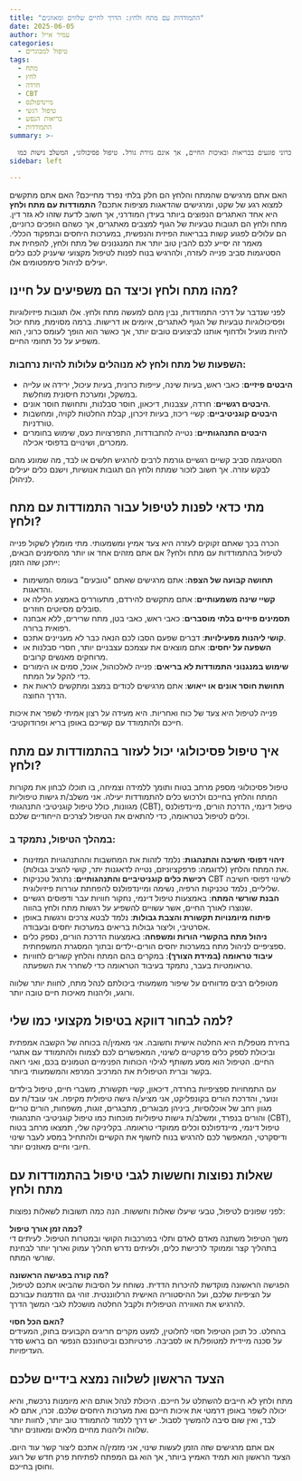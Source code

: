 ```yaml
---
title: "התמודדות עם מתח ולחץ: הדרך לחיים שלווים ומאוזנים"
date: 2025-06-05
author: עמיר אייל
categories:
  - טיפול למבוגרים
tags:
  - מתח
  - לחץ
  - חרדה
  - CBT
  - מיינדפולנס
  - טיפול רגשי
  - בריאות הנפש
  - התמודדות
summary: >-
  
  מתח ולחץ כרוני פוגעים בבריאות ובאיכות החיים, אך אינם גזירת גורל. טיפול פסיכולוגי, המשלב גישות כמו CBT, מיינדפולנס וטיפול דינמי, מציע כלים פרקטיים ומרחב בטוח לניהול יעיל של סימפטומים אלו. הצעד הראשון אליי יכול להוביל אתכם לחיים שלווים ומאוזנים יותר, תוך בניית חוסן אישי והתמודדות מיטיבה עם אתגרי החיים.
sidebar: left

---
```


האם אתם מרגישים שהמתח והלחץ הם חלק בלתי נפרד מחייכם? האם אתם מתקשים למצוא רגע של שקט, ומרגישים שהדאגות מציפות אתכם? **התמודדות עם מתח ולחץ** היא אחד האתגרים הנפוצים ביותר בעידן המודרני, אך חשוב לדעת שזהו לא גזר דין. מתח ולחץ הם תגובות טבעיות של הגוף למצבים מאתגרים, אך כשהם הופכים כרוניים, הם עלולים לפגוע קשות בבריאות הפיזית והנפשית, במערכות היחסים ובתפקוד הכללי. מאמר זה יסייע לכם להבין טוב יותר את המנגנונים של מתח ולחץ, להפחית את הסטיגמות סביב פנייה לעזרה, ולהרגיש בנוח לפנות לטיפול מקצועי שיעניק לכם כלים יעילים לניהול סימפטומים אלו.
<!--more-->



## מהו מתח ולחץ וכיצד הם משפיעים על חיינו?

לפני שנדבר על דרכי התמודדות, נבין מהם למעשה מתח ולחץ. אלו תגובות פיזיולוגיות ופסיכולוגיות טבעיות של הגוף לאתגרים, איומים או דרישות. ברמה מסוימת, מתח יכול להיות מועיל ולדחוף אותנו לביצועים טובים יותר, אך כאשר הוא הופך לעומס כרוני, הוא משפיע על כל תחומי החיים.

### השפעות של מתח ולחץ לא מנוהלים עלולות להיות נרחבות:

- **היבטים פיזיים**: כאבי ראש, בעיות שינה, עייפות כרונית, בעיות עיכול, ירידה או עלייה במשקל, ומערכת חיסונית מוחלשת.
- **היבטים רגשיים**: חרדה, עצבנות, דיכאון, חוסר סבלנות, ותחושת חוסר אונים.
- **היבטים קוגניטיביים**: קשיי ריכוז, בעיות זיכרון, קבלת החלטות לקויה, ומחשבות טורדניות.
- **היבטים התנהגותיים**: נטייה להתבודדות, התפרצויות כעס, שימוש בחומרים ממכרים, ושינויים בדפוסי אכילה.

הסטיגמה סביב קשיים רגשיים גורמת לרבים להרגיש חלשים או לבד, מה שמונע מהם לבקש עזרה. אך חשוב לזכור שמתח ולחץ הם תגובות אנושיות, וישנם כלים יעילים לניהולן.

## מתי כדאי לפנות לטיפול עבור התמודדות עם מתח ולחץ?

הכרה בכך שאתם זקוקים לעזרה היא צעד אמיץ ומשמעותי. מתי מומלץ לשקול פנייה לטיפול בהתמודדות עם מתח ולחץ? אם אתם מזהים אחד או יותר מהסימנים הבאים, ייתכן שזה הזמן:

- **תחושה קבועה של הצפה**: אתם מרגישים שאתם "טובעים" בעומס המשימות והדאגות.
- **קשיי שינה משמעותיים**: אתם מתקשים להירדם, מתעוררים באמצע הלילה או סובלים מסיוטים חוזרים.
- **תסמינים פיזיים בלתי מוסברים**: כאבי ראש, כאבי בטן, מתח שרירים, ללא אבחנה רפואית ברורה.
- **קושי ליהנות מפעילויות**: דברים שפעם הסבו לכם הנאה כבר לא מעניינים אתכם.
- **השפעה על יחסים**: אתם מוצאים את עצמכם עצבניים יותר, חסרי סבלנות או מרוחקים מאנשים קרובים.
- **שימוש במנגנוני התמודדות לא בריאים**: פנייה לאלכוהול, אוכל, סמים או הימורים כדי להקל על המתח.
- **תחושת חוסר אונים או ייאוש**: אתם מרגישים לכודים במצב ומתקשים לראות את הדרך החוצה.

פנייה לטיפול היא צעד של כוח ואחריות. היא מעידה על רצון אמיתי לשפר את איכות חייכם ולהתמודד עם קשייכם באופן בריא ופרודוקטיבי.

## איך טיפול פסיכולוגי יכול לעזור בהתמודדות עם מתח ולחץ?

טיפול פסיכולוגי מספק מרחב בטוח ותומך ללמידה וצמיחה, בו תוכלו לבחון את מקורות המתח והלחץ בחייכם ולרכוש כלים להתמודדות יעילה. אני משלב/ת גישות טיפוליות מגוונות, כולל טיפול קוגניטיבי התנהגותי (CBT), טיפול דינמי, הדרכת הורים, מיינדפולנס וכלים לטיפול בטראומה, כדי להתאים את הטיפול לצרכים הייחודיים שלכם.

### במהלך הטיפול, נתמקד ב:

- **זיהוי דפוסי חשיבה והתנהגות**: נלמד לזהות את המחשבות וההתנהגויות המזינות את המתח והלחץ (לדוגמה: פרפקציוניזם, נטייה לדאגנות יתר, קושי להציב גבולות).
- **רכישת כלים קוגניטיביים והתנהגותיים**: נתרגל טכניקות CBT לשינוי דפוסי חשיבה שליליים, נלמד טכניקות הרפיה, נשימה ומיינדפולנס להפחתת עוררות פיזיולוגית.
- **הבנת שורשי המתח**: באמצעות טיפול דינמי, נחקור חוויות עבר ודפוסים רגשיים שנוצרו לאורך החיים, אשר עשויים להשפיע על רגשות מתח ולחץ בהווה.
- **פיתוח מיומנויות תקשורת והצבת גבולות**: נלמד לבטא צרכים ורגשות באופן אסרטיבי, וליצור גבולות בריאים במערכות יחסים ובעבודה.
- **ניהול מתח בהקשרי הורות ומשפחה**: באמצעות הדרכת הורים, נספק כלים ספציפיים לניהול מתח במערכות יחסים הורים-ילדים ובתוך המסגרת המשפחתית.
- **עיבוד טראומה (במידת הצורך)**: במקרים בהם המתח והלחץ קשורים לחוויות טראומטיות בעבר, נתמקד בעיבוד הטראומה כדי לשחרר את השפעתה.

מטופלים רבים מדווחים על שיפור משמעותי ביכולתם לנהל מתח, לחוות יותר שלווה ורוגע, וליהנות מאיכות חיים טובה יותר.

## למה לבחור דווקא בטיפול מקצועי כמו שלי?

בחירת מטפל/ת היא החלטה אישית וחשובה. אני מאמין/ה בכוחה של הקשבה אמפתית וביכולת לספק כלים פרקטיים לשינוי, המאפשרים לכם לצמוח ולהתמודד עם אתגרי החיים. הטיפול הוא מסע משותף לגילוי הכוחות הפנימיים הטמונים בכם, ואני רואה בקשר וברית הטיפולית את המרכיב המרפא והמשמעותי ביותר.

עם התמחויות ספציפיות בחרדה, דיכאון, קשיי תקשורת, משברי חיים, טיפול בילדים ונוער, והדרכת הורים בקונפליקט, אני מציע/ה גישה טיפולית מקיפה. אני עובד/ת עם מגוון רחב של אוכלוסיות, ביניהן מבוגרים, מתבגרים, זוגות, משפחות, הורים טריים והורים בנפרד, ומשלב/ת גישות טיפוליות מוכחות כמו טיפול קוגניטיבי התנהגותי (CBT), טיפול דינמי, מיינדפולנס וכלים ממוקדי טראומה. בקליניקה שלי, תמצאו מרחב בטוח ודיסקרטי, המאפשר לכם להרגיש בנוח לחשוף את הקשיים ולהתחיל במסע לעבר שינוי חיובי וחיים מאוזנים יותר.

## שאלות נפוצות וחששות לגבי טיפול בהתמודדות עם מתח ולחץ

לפני שפונים לטיפול, טבעי שיעלו שאלות וחששות. הנה כמה תשובות לשאלות נפוצות:

**כמה זמן אורך טיפול?**  
משך הטיפול משתנה מאדם לאדם ותלוי במורכבות הקושי ובמטרות הטיפול. לעיתים די בתהליך קצר וממוקד לרכישת כלים, ולעיתים נדרש תהליך עמוק וארוך יותר לבחינת שורשי המתח.

**מה קורה בפגישה הראשונה?**  
הפגישה הראשונה מוקדשת להיכרות הדדית. נשוחח על הסיבות שהביאו אתכם לטיפול, על הציפיות שלכם, ועל ההיסטוריה האישית הרלווננטית. זוהי גם הזדמנות עבורכם להרגיש את האווירה הטיפולית ולקבל החלטה מושכלת לגבי המשך הדרך.

**האם הכל חסוי?**  
בהחלט. כל תוכן הטיפול חסוי לחלוטין, למעט מקרים חריגים הקבועים בחוק, המעידים על סכנה מיידית למטופל/ת או לסביבה. פרטיותכם וביטחונכם הנפשי הם בראש סדר העדיפויות.

## הצעד הראשון לשלווה נמצא בידיים שלכם

מתח ולחץ לא חייבים להשתלט על חייכם. היכולת לנהל אותם היא מיומנות נרכשת, והיא יכולה לשפר באופן דרמטי את איכות חייכם ואת מערכות היחסים שלכם. זכרו, אתם לא לבד, ואין שום סיבה להמשיך לסבול. יש דרך ללמוד להתמודד טוב יותר, לחוות יותר שלווה וליהנות מחיים מלאים ומאוזנים יותר.

אם אתם מרגישים שזה הזמן לעשות שינוי, אני מזמין/ה אתכם ליצור קשר עוד היום. הצעד הראשון הוא תמיד האמיץ ביותר, אך הוא גם המפתח לפתיחת פרק חדש של רוגע וחוסן בחייכם.

